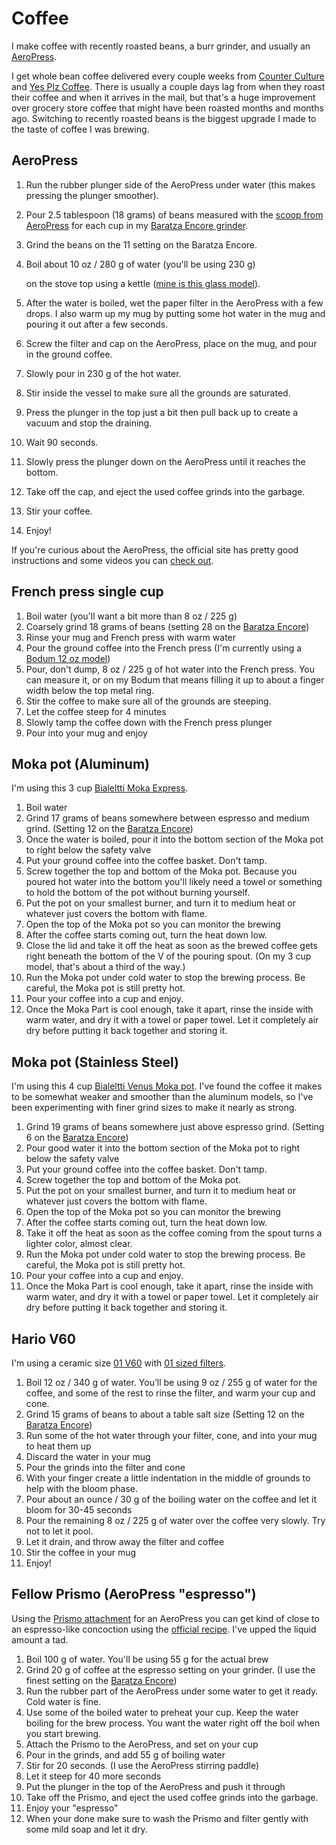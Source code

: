 # Coffee

I make coffee with recently roasted beans, a burr grinder, and usually an [AeroPress](https://www.amazon.com/AeroPress-Coffee-Espresso-Maker-Bitterness/dp/B0047BIWSK/ref=as_li_ss_tl?ie=UTF8&linkCode=ll1&tag=chrisltd-20&linkId=88cffaf4225567ad72181e8f5d5797e8&language=en_US).

I get whole bean coffee delivered every couple weeks from [Counter Culture](https://counterculturecoffee.com/) and [Yes Plz Coffee](https://www.yesplz.coffee/). There is usually a couple days lag from when they roast their coffee and when it arrives in the mail, but that's a huge improvement over grocery store coffee that might have been roasted months and months ago. Switching to recently roasted beans is the biggest upgrade I made to the taste of coffee I was brewing.

## AeroPress

1. Run the rubber plunger side of the AeroPress under water \(this makes pressing the plunger smoother\).
2. Pour 2.5 tablespoon \(18 grams\) of beans measured with the [scoop from AeroPress](https://aeropress.com/product/scoop/) for each cup in my [Baratza Encore grinder](https://www.amazon.com/Baratza-Encore-Conical-Coffee-Grinder/dp/B007F183LK/ref=as_li_ss_tl?ie=UTF8&linkCode=ll1&tag=chrisltd-20&linkId=506f78ac8127812a94bcf7c9032f63cd&language=en_US). 
3. Grind the beans on the 11 setting on the Baratza Encore.
4. Boil about 10 oz / 280 g of water \(you'll be using 230 g\)

    on the stove top using a kettle \([mine is this glass model](https://www.amazon.com/CAF%C3%89-BREW-COLLECTION-Stovetop-Whistling/dp/B013JM253U/ref=as_li_ss_tl?dchild=1&keywords=glass+kettle&qid=1591909317&sr=8-2&linkCode=ll1&tag=chrisltd-20&linkId=516c42e37ea40e28e72143dcce080c10&language=en_US)\).

5. After the water is boiled, wet the paper filter in the AeroPress with a few drops. I also warm up my mug by putting some hot water in the mug and pouring it out after a few seconds.
6. Screw the filter and cap on the AeroPress, place on the mug, and pour in the ground coffee.
7. Slowly pour in 230 g of the hot water.
8. Stir inside the vessel to make sure all the grounds are saturated.
9. Press the plunger in the top just a bit then pull back up to create a vacuum and stop the draining.
10. Wait 90 seconds.
11. Slowly press the plunger down on the AeroPress until it reaches the bottom.
12. Take off the cap, and eject the used coffee grinds into the garbage.
13. Stir your coffee.
14. Enjoy!

If you're curious about the AeroPress, the official site has pretty good instructions and some videos you can [check out](https://aeropress.com/use-it-now/getting-started/).

## French press single cup

1. Boil water \(you'll want a bit more than 8 oz / 225 g\)
2. Coarsely grind 18 grams of beans \(setting 28 on the [Baratza Encore](https://www.amazon.com/Baratza-Encore-Conical-Coffee-Grinder/dp/B007F183LK/ref=as_li_ss_tl?ie=UTF8&linkCode=ll1&tag=chrisltd-20&linkId=506f78ac8127812a94bcf7c9032f63cd&language=en_US)\)
3. Rinse your mug and French press with warm water
4. Pour the ground coffee into the French press \(I'm currently using a [Bodum 12 oz model](https://www.amazon.com/dp/B07HC22KQH/ref=as_li_ss_tl?th=1&linkCode=ll1&tag=chrisltd-20&linkId=293e67eae30293ca055e27cfe4905e7f&language=en_US)\)
5. Pour, don't dump, 8 oz / 225 g of hot water into the French press. You can measure it, or on my Bodum that means filling it up to about a finger width below the top metal ring.
6. Stir the coffee to make sure all of the grounds are steeping.
7. Let the coffee steep for 4 minutes
8. Slowly tamp the coffee down with the French press plunger
9. Pour into your mug and enjoy

## Moka pot \(Aluminum\)

I'm using this 3 cup [Bialeltti Moka Express](https://www.amazon.com/Original-Bialetti-Moka-Express-Stovetop/dp/B0000CF3Q6/ref=as_li_ss_tl?_encoding=UTF8&pd_rd_i=B0000CF3Q6&pd_rd_r=824f42e9-fc1d-45bb-8488-93ea1e090787&pd_rd_w=AZjCe&pd_rd_wg=ZqKzL&pf_rd_p=7b36d496-f366-4631-94d3-61b87b52511b&pf_rd_r=Q5E29HG6XRSEX1AX4S9K&psc=1&refRID=Q5E29HG6XRSEX1AX4S9K&linkCode=ll1&tag=chrisltd-20&linkId=1a5a84cd47ea5008269747552da37b5d&language=en_US).

1. Boil water
2. Grind 17 grams of beans somewhere between espresso and medium grind. \(Setting 12 on the [Baratza Encore](https://www.amazon.com/Baratza-Encore-Conical-Coffee-Grinder/dp/B007F183LK/ref=as_li_ss_tl?ie=UTF8&linkCode=ll1&tag=chrisltd-20&linkId=506f78ac8127812a94bcf7c9032f63cd&language=en_US)\)
3. Once the water is boiled, pour it into the bottom section of the Moka pot to right below the safety valve
4. Put your ground coffee into the coffee basket. Don't tamp.
5. Screw together the top and bottom of the Moka pot. Because you poured hot water into the bottom you'll likely need a towel or something to hold the bottom of the pot without burning yourself.
6. Put the pot on your smallest burner, and turn it to medium heat or whatever just covers the bottom with flame.
7. Open the top of the Moka pot so you can monitor the brewing
8. After the coffee starts coming out, turn the heat down low. 
9. Close the lid and take it off the heat as soon as the brewed coffee gets right beneath the bottom of the V of the pouring spout. \(On my 3 cup model, that's about a third of the way.\)
10. Run the Moka pot under cold water to stop the brewing process. Be careful, the Moka pot is still pretty hot.
11. Pour your coffee into a cup and enjoy.
12. Once the Moka Part is cool enough, take it apart, rinse the inside with warm water, and dry it with a towel or paper towel. Let it completely air dry before putting it back together and storing it.

## Moka pot \(Stainless Steel\)

I'm using this 4 cup [Bialeltti Venus Moka pot](https://www.amazon.com/dp/B08556XV39?pd_rd_i=B07ZKZXM4B&pd_rd_w=Ahlpd&pf_rd_p=4269e1a0-a218-4fbd-9748-1cd337d2f2a5&pd_rd_wg=veWc3&pf_rd_r=QW0BRC2D0ZMVGC2X4KQ1&pd_rd_r=d3a9b097-a9a5-4eba-a072-b2ac24743af2&spLa=ZW5jcnlwdGVkUXVhbGlmaWVyPUEzSFFBU0lPTkhROUFWJmVuY3J5cHRlZElkPUEwODM2NjU5MzFDVU5SOVZUSjJKRyZlbmNyeXB0ZWRBZElkPUEwMTY2OTIzMUVYOUVYUDZJNVhTSyZ3aWRnZXROYW1lPXNwX2RldGFpbCZhY3Rpb249Y2xpY2tSZWRpcmVjdCZkb05vdExvZ0NsaWNrPXRydWU&th=1&linkCode=ll1&tag=chrisltd-20&linkId=df7a89b79ac98c5a8d3c40abd19b7e38&language=en_US&ref_=as_li_ss_tl). I've found the coffee it makes to be somewhat weaker and smoother than the aluminum models, so I've been experimenting with finer grind sizes to make it nearly as strong.

1. Grind 19 grams of beans somewhere just above espresso grind. \(Setting 6 on the [Baratza Encore](https://www.amazon.com/Baratza-Encore-Conical-Coffee-Grinder/dp/B007F183LK/ref=as_li_ss_tl?ie=UTF8&linkCode=ll1&tag=chrisltd-20&linkId=506f78ac8127812a94bcf7c9032f63cd&language=en_US)\)
2. Pour good water it into the bottom section of the Moka pot to right below the safety valve
3. Put your ground coffee into the coffee basket. Don't tamp.
4. Screw together the top and bottom of the Moka pot.
5. Put the pot on your smallest burner, and turn it to medium heat or whatever just covers the bottom with flame.
6. Open the top of the Moka pot so you can monitor the brewing
7. After the coffee starts coming out, turn the heat down low. 
8. Take it off the heat as soon as the coffee coming from the spout turns a lighter color, almost clear.
9. Run the Moka pot under cold water to stop the brewing process. Be careful, the Moka pot is still pretty hot.
10. Pour your coffee into a cup and enjoy.
11. Once the Moka Part is cool enough, take it apart, rinse the inside with warm water, and dry it with a towel or paper towel. Let it completely air dry before putting it back together and storing it.

## Hario V60

I'm using a ceramic size [01 V60](https://www.amazon.com/dp/B000P4D5F8?_encoding=UTF8&psc=1&linkCode=ll1&tag=chrisltd-20&linkId=44e4544c626aef91aed0e494d76848ae&language=en_US&ref_=as_li_ss_tl) with [01 sized filters](https://www.amazon.com/Hario-V60-Coffee-Filters-White-Tabbed/dp/B001U7CVEA?dchild=1&keywords=v60+filter+01&qid=1616157948&s=home-garden&sr=1-2&linkCode=ll1&tag=chrisltd-20&linkId=e6450ad07f5c07fd359ea98e55cef840&language=en_US&ref_=as_li_ss_tl).

1. Boil 12 oz / 340 g of water. You’ll be using 9 oz / 255 g of water for the coffee, and some of the rest to rinse the filter, and warm your cup and cone.
2. Grind 15 grams of beans to about a table salt size \(Setting 12 on the [Baratza Encore](https://www.amazon.com/Baratza-Encore-Conical-Coffee-Grinder/dp/B007F183LK/ref=as_li_ss_tl?ie=UTF8&linkCode=ll1&tag=chrisltd-20&linkId=506f78ac8127812a94bcf7c9032f63cd&language=en_US)\)
3. Run some of the hot water through your filter, cone, and into your mug to heat them up
4. Discard the water in your mug
5. Pour the grinds into the filter and cone
6. With your finger create a little indentation in the middle of grounds to help with the bloom phase.
7. Pour about an ounce / 30 g of the boiling water on the coffee and let it bloom for 30-45 seconds
8. Pour the remaining 8 oz / 225 g of water over the coffee very slowly. Try not to let it pool.
9. Let it drain, and throw away the filter and coffee
10. Stir the coffee in your mug
11. Enjoy!

## Fellow Prismo \(AeroPress "espresso"\)

Using the [Prismo attachment](https://www.amazon.com/Fellow-Pressure-Actuated-Attachment-AeroPress-Espresso-Style/dp/B079YBT2LJ?dchild=1&keywords=fellow+prismo&qid=1616157189&sr=8-1-spons&psc=1&spLa=ZW5jcnlwdGVkUXVhbGlmaWVyPUFFOVA0MDNUMEswOTAmZW5jcnlwdGVkSWQ9QTA0Nzg1MDFFQzRNUk1YTTNDNiZlbmNyeXB0ZWRBZElkPUEwNjk4MjMzMVpWRURVMVVLSEVIRSZ3aWRnZXROYW1lPXNwX2F0ZiZhY3Rpb249Y2xpY2tSZWRpcmVjdCZkb05vdExvZ0NsaWNrPXRydWU%3D&linkCode=ll1&tag=chrisltd-20&linkId=64f47e808f7a65d64fbdb6e979a4ce40&language=en_US&ref_=as_li_ss_tl) for an AeroPress you can get kind of close to an espresso-like concoction using the [official recipe](https://cdn.shopify.com/s/files/1/0057/6235/1219/files/NOTFORPRINTPrismo_WarningsV2_20171222.pdf?10029). I've upped the liquid amount a tad. 

1. Boil 100 g of water. You'll be using 55 g for the actual brew
2. Grind 20 g of coffee at the espresso setting on your grinder. \(I use the finest setting on the [Baratza Encore](https://www.amazon.com/Baratza-Encore-Conical-Coffee-Grinder/dp/B007F183LK/ref=as_li_ss_tl?ie=UTF8&linkCode=ll1&tag=chrisltd-20&linkId=506f78ac8127812a94bcf7c9032f63cd&language=en_US)\)
3. Run the rubber part of the AeroPress under some water to get it ready. Cold water is fine.
4. Use some of the boiled water to preheat your cup. Keep the water boiling for the brew process. You want the water right off the boil when you start brewing.
5. Attach the Prismo to the AeroPress, and set on your cup
6. Pour in the grinds, and add 55 g of boiling water
7. Stir for 20 seconds. \(I use the AeroPress stirring paddle\)
8. Let it steep for 40 more seconds
9. Put the plunger in the top of the AeroPress and push it through
10. Take off the Prismo, and eject the used coffee grinds into the garbage.
11. Enjoy your "espresso"
12. When your done make sure to wash the Prismo and filter gently with some mild soap and let it dry.

